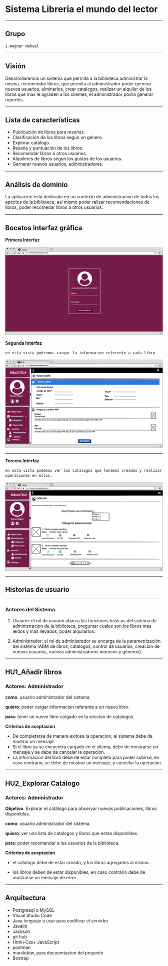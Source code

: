 # Sistema Libreria el mundo del lector

---

## Grupo

    1.Wagner Nahuel

---

## Visión

Desarrollaremos un sistema que permita a la biblioteca administrar la misma, recomendar libros, que permita al administrador poder generar nuevos usuarios, elminarlos, crear catalogos, realizar un alquiler de los libros que mas le agraden a los clientes, el administrador podra generar reportes.

---

## Lista de características

- Publicación de libros para reseñas.
- Clasificación de los libros según un género.
- Explorar catálogo.
- Reseña y puntuación de los libros.
- Recomendar libros a otros usuarios.
- Alquileres de libros segun los gustos de los usuarios.
- Gernerar nuevos usuarios, administradores.

---

## Análisis de dominio

La aplicación está dedicada en un contexto de administracion de todos los apectos de la biblioteca, asi mismo poder ralizar recomendaciones de libros, poder recomedar libros a otros usuarios.

---

## Bocetos interfaz gráfica

**Primera Interfaz**

![Inicio Sesion](/figuras/sesion.jpg)

**Segunda Interfaz**

    en esta vista podremos cargar la informacion referente a cada libro.

![Nuevo Libro](/figuras/nuevolibro.jpg)

---

**Tercera Interfaz**

    en esta vista podemos ver los catalogos que tenemos creados y realizar operaciones en ellos.

![Catalogo](/figuras/catalogo.jpg)

---

## Historias de usuario

---

### Actores del Sistema.

1. Usuario: el rol de usuario abarca las funciones básicas del sistema de administracion de la biblioteca, preguntar cuales son los libros mas leidos y mas llevados, poder alquilarlos.

2. Administrador: el rol de administrador se encarga de la parametrización del sistema (ABM de libros, catalogos, control de usuarios, creacion de nuevos usuarios, nuevos administradores morosos y géneros).

---

## HU1_Añadir libros

### Actores: Administrador

**como**: usuario administrador del sistema.

**quiero**: poder cargar informacion referente a un nuevo libro.

**para**: tener un nuevo libro cargado en la seccion de catalogos.

**Criterios de aceptacion**

- De completarse de manera exitosa la operacion, el sistema debe de mostrar un mensaje.
- Si el libro ya se encuentra cargado en el sitema, debe de mostrarse un mensaje y se debe de cancelar la operacion.
- La informacion del libro debe de estar completa para poder subirse, en caso contrario, se debe de mostrar un mensaje, y cancelar la operacion.

---

## HU2_Explorar Catálogo

### Actores: Administrador

**Objetivo**: Explorar el catálogo para observar nuevas publicaciones, libros disponibles.

**como**: usuario administrador del sistema.

**quiero**: ver una lista de catalogos y libros que estan disponibles.

**para**: poder recomendar a los usuarios de la biblioteca.

**Criterios de aceptacion**

- el catalogo debe de estar creado, y los libros agregados al mismo.

- los libros deben de estar disponibles, en caso contrario debe de mostrarse un mensaje de error

---

## Arquitectura

- Postgresql o MySQL
- Visual Studio Code
- Java lenguaje a usar para codificar el servidor
- Javalin
- Jackson
- git hub
- Html+Css+ JavaScript
- postman
- marckdow, para docuemtacion del proyecto
- Bostrap

